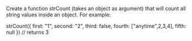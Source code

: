 Create a function strCount (takes an object as argument) that will count all string values inside an object. For example:

strCount({
  first: "1",
  second: "2",
  third: false,
  fourth: ["anytime",2,3,4],
  fifth:  null
  })
// returns 3